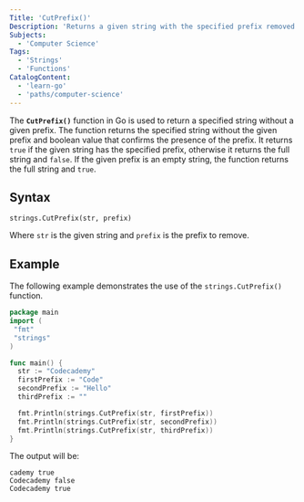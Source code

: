 ```yaml
---
Title: 'CutPrefix()'
Description: 'Returns a given string with the specified prefix removed and a boolean value confirming if the prefix was present.'
Subjects:
  - 'Computer Science'
Tags:
  - 'Strings'
  - 'Functions'
CatalogContent:
  - 'learn-go'
  - 'paths/computer-science'
---
```


The **`CutPrefix()`** function in Go is used to return a specified string without a given prefix. The function returns the specified string without the given prefix and boolean value that confirms the presence of the prefix. It returns `true` if the given string has the specified prefix, otherwise it returns the full string and `false`. If the given prefix is an empty string, the function returns the full string and `true`.

## Syntax

```pseudo
strings.CutPrefix(str, prefix)
```

Where `str` is the given string and `prefix` is the prefix to remove.

## Example

The following example demonstrates the use of the `strings.CutPrefix()` function.

```go
package main
import (
 "fmt"
 "strings"
)

func main() {
  str := "Codecademy"
  firstPrefix := "Code"
  secondPrefix := "Hello"
  thirdPrefix := ""

  fmt.Println(strings.CutPrefix(str, firstPrefix))
  fmt.Println(strings.CutPrefix(str, secondPrefix))
  fmt.Println(strings.CutPrefix(str, thirdPrefix))
}
```

The output will be:

```shell
cademy true
Codecademy false
Codecademy true
```
